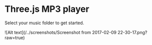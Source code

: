 # Three.js MP3 player

Select your music folder to get started.

![Alt text](/../screenshots/Screenshot from 2017-02-09 22-30-17.png?raw=true)
